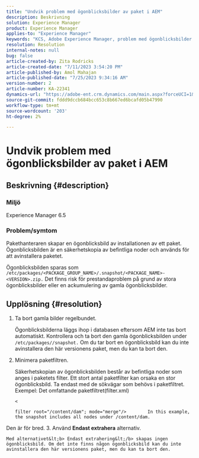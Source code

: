 ```yaml
---
title: "Undvik problem med ögonblicksbilder av paket i AEM"
description: Beskrivning
solution: Experience Manager
product: Experience Manager
applies-to: "Experience Manager"
keywords: "KCS, Adobe Experience Manager, problem med ögonblicksbilder av paket"
resolution: Resolution
internal-notes: null
bug: false
article-created-by: Zita Rodricks
article-created-date: "7/11/2023 3:54:20 PM"
article-published-by: Amol Mahajan
article-published-date: "7/25/2023 9:34:16 AM"
version-number: 2
article-number: KA-22341
dynamics-url: "https://adobe-ent.crm.dynamics.com/main.aspx?forceUCI=1&pagetype=entityrecord&etn=knowledgearticle&id=948ec030-0320-ee11-9cbe-6045bd006239"
source-git-commit: fddd9dccb684bcc653c8b667ed6bcafd05b47990
workflow-type: tm+mt
source-wordcount: '203'
ht-degree: 2%

---
```


# Undvik problem med ögonblicksbilder av paket i AEM

## Beskrivning {#description}


### <b>Miljö</b>

Experience Manager 6.5



### <b>Problem/symtom</b>

Pakethanteraren skapar en ögonblicksbild av installationen av ett paket. Ögonblicksbilden är en säkerhetskopia av befintliga noder och används för att avinstallera paketet.

Ögonblicksbilden sparas som `/etc/packages/<PACKAGE_GROUP_NAME>/.snapshot/<PACKAGE_NAME>-<VERSION>.zip.` Det finns risk för prestandaproblem på grund av stora ögonblicksbilder eller en ackumulering av gamla ögonblicksbilder.


## Upplösning {#resolution}


1. Ta bort gamla bilder regelbundet.

   Ögonblicksbilderna läggs ihop i databasen eftersom AEM inte tas bort automatiskt. Kontrollera och ta bort den gamla ögonblicksbilden under `/etc/packages//snapshot.` Om du tar bort en ögonblicksbild kan du inte avinstallera den här versionens paket, men du kan ta bort den.


2. Minimera paketfiltren.

   Säkerhetskopian av ögonblicksbilden består av befintliga noder som anges i paketets filter. Ett stort antal paketfilter kan orsaka en stor ögonblicksbild. Ta endast med de sökvägar som behövs i paketfiltret. Exempel: Det omfattande paketfiltret(filter.xml)



   `<`


   ```
   filter root="/content/dam"; mode="merge"/>        In this example, the snapshot includes all nodes under /content/dam.
   ```

Den är för bred.
3. Använd <b>Endast extrahera</b> alternativ.

    Med alternativet&lt;b> Endast extrahering&lt;/b> skapas ingen ögonblicksbild. Om det inte finns någon ögonblicksbild kan du inte avinstallera den här versionens paket, men du kan ta bort den.
    

